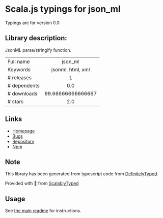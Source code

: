 
# Scala.js typings for json_ml

Typings are for version 0.0

## Library description:
JsonML parse/stringify function.

|                    |                 |
| ------------------ | :-------------: |
| Full name          | json_ml |
| Keywords           | jsonml, html, xml |
| # releases         | 1 |
| # dependents       | 0.0 |
| # downloads        | 99.66666666666667 |
| # stars            | 2.0 |

## Links
- [Homepage](https://github.com/59naga/json-ml#readme)
- [Bugs](https://github.com/59naga/json-ml/issues)
- [Repository](https://github.com/59naga/json-ml)
- [Npm](https://www.npmjs.com/package/json_ml)
    


## Note
This library has been generated from typescript code from [DefinitelyTyped](https://definitelytyped.org).

Provided with :purple_heart: from [ScalablyTyped](https://github.com/oyvindberg/ScalablyTyped)

## Usage
See [the main readme](../../readme.md) for instructions.


